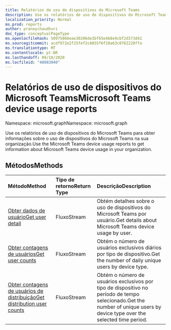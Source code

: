 ```yaml
---
title: Relatórios de uso de dispositivos do Microsoft Teams
description: Use os relatórios de uso de dispositivos do Microsoft Teams para obter informações sobre o uso de dispositivos do Microsoft Teams na sua organização.
localization_priority: Normal
ms.prod: reports
author: pranoychaudhuri
doc_type: conceptualPageType
ms.openlocfilehash: 50975066eae30206de3bf65e4b8e9cbf2d373d41
ms.sourcegitcommit: acdf972e2f25fef2c6855f6f28a63c0762228ffa
ms.translationtype: MT
ms.contentlocale: pt-BR
ms.lasthandoff: 09/18/2020
ms.locfileid: "48083040"
---
```

# <a name="microsoft-teams-device-usage-reports"></a><span data-ttu-id="eb5cf-103">Relatórios de uso de dispositivos do Microsoft Teams</span><span class="sxs-lookup"><span data-stu-id="eb5cf-103">Microsoft Teams device usage reports</span></span>

<span data-ttu-id="eb5cf-104">Namespace: microsoft.graph</span><span class="sxs-lookup"><span data-stu-id="eb5cf-104">Namespace: microsoft.graph</span></span>

<span data-ttu-id="eb5cf-105">Use os relatórios de uso de dispositivos do Microsoft Teams para obter informações sobre o uso de dispositivos do Microsoft Teams na sua organização.</span><span class="sxs-lookup"><span data-stu-id="eb5cf-105">Use the Microsoft Teams device usage reports to get information about Microsoft Teams device usage in your organization.</span></span>

## <a name="methods"></a><span data-ttu-id="eb5cf-106">Métodos</span><span class="sxs-lookup"><span data-stu-id="eb5cf-106">Methods</span></span>

| <span data-ttu-id="eb5cf-107">Método</span><span class="sxs-lookup"><span data-stu-id="eb5cf-107">Method</span></span>                                   | <span data-ttu-id="eb5cf-108">Tipo de retorno</span><span class="sxs-lookup"><span data-stu-id="eb5cf-108">Return Type</span></span> | <span data-ttu-id="eb5cf-109">Descrição</span><span class="sxs-lookup"><span data-stu-id="eb5cf-109">Description</span></span>                              |
| :--------------------------------------- | :---------- | :--------------------------------------- |
| [<span data-ttu-id="eb5cf-110">Obter dados de usuário</span><span class="sxs-lookup"><span data-stu-id="eb5cf-110">Get user detail</span></span>](../api/reportroot-getteamsdeviceusageuserdetail.md) | <span data-ttu-id="eb5cf-111">Fluxo</span><span class="sxs-lookup"><span data-stu-id="eb5cf-111">Stream</span></span>      | <span data-ttu-id="eb5cf-112">Obtém detalhes sobre o uso de dispositivos do Microsoft Teams por usuário.</span><span class="sxs-lookup"><span data-stu-id="eb5cf-112">Get details about Microsoft Teams device usage by user.</span></span> |
| [<span data-ttu-id="eb5cf-113">Obter contagens de usuários</span><span class="sxs-lookup"><span data-stu-id="eb5cf-113">Get user counts</span></span>](../api/reportroot-getteamsdeviceusageusercounts.md) | <span data-ttu-id="eb5cf-114">Fluxo</span><span class="sxs-lookup"><span data-stu-id="eb5cf-114">Stream</span></span>      | <span data-ttu-id="eb5cf-115">Obtém o número de usuários exclusivos diários por tipo de dispositivo.</span><span class="sxs-lookup"><span data-stu-id="eb5cf-115">Get the number of daily unique users by device type.</span></span> |
| [<span data-ttu-id="eb5cf-116">Obter contagens de usuários de distribuição</span><span class="sxs-lookup"><span data-stu-id="eb5cf-116">Get distribution user counts</span></span>](../api/reportroot-getteamsdeviceusagedistributionusercounts.md) | <span data-ttu-id="eb5cf-117">Fluxo</span><span class="sxs-lookup"><span data-stu-id="eb5cf-117">Stream</span></span>      | <span data-ttu-id="eb5cf-118">Obtém o número de usuários exclusivos por tipo de dispositivo no período de tempo selecionado.</span><span class="sxs-lookup"><span data-stu-id="eb5cf-118">Get the number of unique users by device type over the selected time period.</span></span> |

